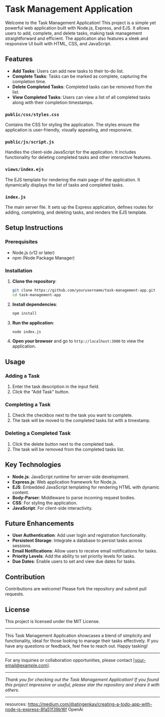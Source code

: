 # Task Management Application

Welcome to the Task Management Application! This project is a simple yet powerful web application built with Node.js, Express, and EJS. It allows users to add, complete, and delete tasks, making task management straightforward and efficient. The application also features a sleek and responsive UI built with HTML, CSS, and JavaScript.

## Features

- **Add Tasks**: Users can add new tasks to their to-do list.
- **Complete Tasks**: Tasks can be marked as complete, capturing the completion time.
- **Delete Completed Tasks**: Completed tasks can be removed from the list.
- **View Completed Tasks**: Users can view a list of all completed tasks along with their completion timestamps.

### `public/css/styles.css`

Contains the CSS for styling the application. The styles ensure the application is user-friendly, visually appealing, and responsive.

### `public/js/script.js`

Handles the client-side JavaScript for the application. It includes functionality for deleting completed tasks and other interactive features.

### `views/index.ejs`

The EJS template for rendering the main page of the application. It dynamically displays the list of tasks and completed tasks.

### `index.js`

The main server file. It sets up the Express application, defines routes for adding, completing, and deleting tasks, and renders the EJS template.

## Setup Instructions

### Prerequisites

- Node.js (v12 or later)
- npm (Node Package Manager)

### Installation

1. **Clone the repository**:

    ```bash
    git clone https://github.com/yourusername/task-management-app.git
    cd task-management-app
    ```

2. **Install dependencies**:

    ```bash
    npm install
    ```

3. **Run the application**:

    ```bash
    node index.js
    ```

4. **Open your browser** and go to `http://localhost:3000` to view the application.

## Usage

### Adding a Task

1. Enter the task description in the input field.
2. Click the "Add Task" button.

### Completing a Task

1. Check the checkbox next to the task you want to complete.
2. The task will be moved to the completed tasks list with a timestamp.

### Deleting a Completed Task

1. Click the delete button next to the completed task.
2. The task will be removed from the completed tasks list.

## Key Technologies

- **Node.js**: JavaScript runtime for server-side development.
- **Express.js**: Web application framework for Node.js.
- **EJS**: Embedded JavaScript templating for rendering HTML with dynamic content.
- **Body-Parser**: Middleware to parse incoming request bodies.
- **CSS**: For styling the application.
- **JavaScript**: For client-side interactivity.

## Future Enhancements

- **User Authentication**: Add user login and registration functionality.
- **Persistent Storage**: Integrate a database to persist tasks across sessions.
- **Email Notifications**: Allow users to receive email notifications for tasks.
- **Priority Levels**: Add the ability to set priority levels for tasks.
- **Due Dates**: Enable users to set and view due dates for tasks.

## Contribution

Contributions are welcome! Please fork the repository and submit pull requests.

## License

This project is licensed under the MIT License.

---

This Task Management Application showcases a blend of simplicity and functionality, ideal for those looking to manage their tasks effectively. If you have any questions or feedback, feel free to reach out. Happy tasking!

---

For any inquiries or collaboration opportunities, please contact [your-email@example.com].

---

*Thank you for checking out the Task Management Application! If you found this project impressive or useful, please star the repository and share it with others.*

---

resources:
https://medium.com/@atingenkay/creating-a-todo-app-with-node-js-express-8fa51f39b16f
OpenAi
